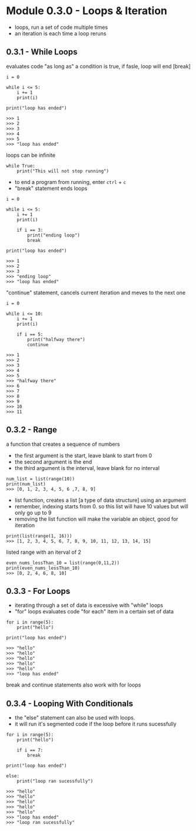 # Module 0.3.0 - Loops & Iteration
- loops, run a set of code multiple times
- an iteration is each time a loop reruns

## 0.3.1 - While Loops
evaluates code "as long as" a condition is true, if fasle, loop will end [break]
```
i = 0

while i <= 5:
	i += 1
	print(i)
	
print("loop has ended")

>>> 1
>>> 2
>>> 3
>>> 4
>>> 5
>>> "loop has ended"
```
loops can be infinite
```
while True:
	print("This will not stop running")
```
- to end a program from running, enter `ctrl` + `c`
- "break" statement ends loops 
```
i = 0

while i <= 5:
	i += 1
	print(i)
	
	if i == 3:
		print("ending loop")
		break

print("loop has ended")

>>> 1
>>> 2
>>> 3
>>> "ending loop"
>>> "loop has ended"
```
"continue" statement, cancels current iteration and meves to the next one
```
i = 0

while i <= 10:
	i += 1
    print(i)
	
    if i == 5:
        print("halfway there")
        continue

>>> 1
>>> 2
>>> 3
>>> 4
>>> 5
>>> "halfway there"
>>> 6
>>> 7
>>> 8
>>> 9
>>> 10
>>> 11		
```

## 0.3.2 - Range
a function that creates a sequence of numbers
- the first argument is the start, leave blank to start from 0
- the second argument is the end
- the third argument is the interval, leave blank for no interval
```
num_list = list(range(10))
print(num_list)
>>> [0, 1, 2, 3, 4, 5, 6 ,7, 8, 9]
```
- list function, creates a list [a type of data structure] using an argument
- remember, indexing starts from 0. so this list will have 10 values but will only go up to 9
- removing the list function will make the variable an object, good for iteration
```
print(list(range(1, 16)))
>>> [1, 2, 3, 4, 5, 6, 7, 8, 9, 10, 11, 12, 13, 14, 15]
```
listed range with an iterval of 2
```
even_nums_lessThan_10 = list(range(0,11,2))
print(even_nums_lessThan_10)
>>> [0, 2, 4, 6, 8, 10]
```

## 0.3.3 - For Loops
- iterating through a set of data is excessive with "while" loops
- "for" loops evaluates code "for each" item in a certain set of data
```
for i in range(5):
	print("hello")

print("loop has ended")

>>> "hello"
>>> "hello"
>>> "hello"
>>> "hello"
>>> "hello"
>>> "loop has ended"
```
break and continue statements also work with for loops

## 0.3.4 - Looping With Conditionals
- the "else" statement can also be used with loops.
- it will run it's segmented code if the loop before it runs sucessfully
```
for i in range(5):
	print("hello")
	
	if i == 7:
		break
		
print("loop has ended")

else:
	print("loop ran sucessfully")
	
>>> "hello"
>>> "hello"
>>> "hello"
>>> "hello"
>>> "hello"
>>> "loop has ended"
>>> "loop ran sucessfully"
```
